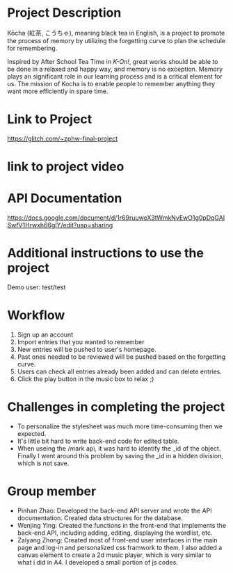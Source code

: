 # Project Description

Kōcha (紅茶, こうちゃ), meaning black tea in English, is a project to promote the process of memory by utilizing the forgetting curve to plan the schedule for remembering. 

Inspired by After School Tea Time in _K-On!_, great works should be able to be done in a relaxed and happy way, and memory is no exception. Memory plays an significant role in our learning process and is a critical element for us. The mission of Kocha is to enable people to remember anything they want more efficiently in spare time.


# Link to Project

https://glitch.com/~zphw-final-project

# link to project video


# API Documentation

https://docs.google.com/document/d/1r69ruuweX3tWmkNvEwO1g0pDqGAISwfV1Hrwxh66glY/edit?usp=sharing


# Additional instructions to use the project
Demo user: test/test

# Workflow
1. Sign up an account
2. Import entries that you wanted to remember
3. New entries will be pushed to user's homepage.
4. Past ones needed to be reviewed will be pushed based on the forgetting curve.
5. Users can check all entries already been added and can delete entries.
6. Click the play button in the music box to relax ;)


# Challenges in completing the project
- To personalize the stylesheet was much more time-consuming then we expected.
- It's little bit hard to write back-end code for edited table.
- When useing the /mark api, it was hard to identify the _id of the object. Finally I went around this problem by saving the _id in a hidden division, which is not save.


# Group member
- Pinhan Zhao: Developed the back-end API server and wrote the API documentation. Created data structures for the database.
- Wenjing Ying: Created the functions in the front-end that implements the back-end API, including adding, editing, displaying the wordlist, etc. 
- Zaiyang Zhong: Created most of front-end user interfaces in the main page and log-in and personalized css framwork to them. I also added a canvas element to create a 2d music player, which is very similar to what i did in A4. I developed a small portion of js codes.

